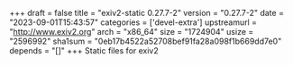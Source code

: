 +++
draft = false
title = "exiv2-static 0.27.7-2"
version = "0.27.7-2"
date = "2023-09-01T15:43:57"
categories = ['devel-extra']
upstreamurl = "http://www.exiv2.org"
arch = "x86_64"
size = "1724904"
usize = "2596992"
sha1sum = "0eb17b4522a52708bef91fa28a098f1b669dd7e0"
depends = "[]"
+++
Static files for exiv2